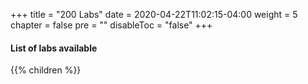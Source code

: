+++
title = "200 Labs"
date = 2020-04-22T11:02:15-04:00
weight = 5
chapter = false
pre = ""
disableToc = "false"
+++

#### List of labs available
{{% children %}}
